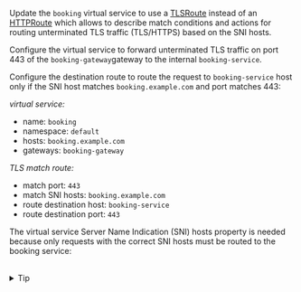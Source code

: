 Update the `booking` virtual service 
to use a [TLSRoute](https://istio.io/latest/docs/reference/config/networking/virtual-service/#TLSRoute)
instead of an [HTTPRoute](https://istio.io/latest/docs/reference/config/networking/virtual-service/#HTTPRoute) 
which allows to describe match conditions and actions for routing unterminated 
TLS traffic (TLS/HTTPS) based on the SNI hosts.

Configure the virtual service to forward unterminated TLS traffic on port 443 of the `booking-gateway`gateway 
to the internal `booking-service`. 

Configure the destination route to route the request to `booking-service` host only if the 
SNI host matches `booking.example.com` and port matches 443:

*virtual service:*
- name: `booking`
- namespace: `default`
- hosts: `booking.example.com`
- gateways: `booking-gateway`

*TLS match route:*
- match port: `443`
- match SNI hosts: `booking.example.com`
- route destination host: `booking-service`
- route destination port: `443`

The virtual service Server Name Indication (SNI) hosts property is needed because only requests with 
the correct SNI hosts must be routed to the booking service:


<br>
<details><summary>Tip</summary>

```plain
apiVersion: networking.istio.io/v1alpha3
kind: VirtualService
metadata:
  name: booking
spec:
  hosts:
  - booking.example.com
  gateways:
  - booking-gateway
  tls:
  - match:
    - port: // TODO
      sniHosts:
      - // TODO
    route:
    - destination:
        host: // TODO
        port:
          number: // TODO
```{{copy}}
</details>

<br>
<details><summary>Solution</summary>

```plain
apiVersion: networking.istio.io/v1alpha3
kind: VirtualService
metadata:
  name: booking
spec:
  hosts:
  - booking.example.com
  gateways:
  - booking-gateway
  tls:
  - match:
    - port: 443
      sniHosts:
      - booking.example.com
    route:
    - destination:
        host: booking-service
        port:
          number: 443
```{{copy}}
</details>